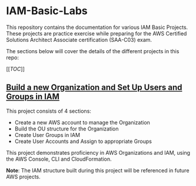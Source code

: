 # IAM-Basic-Labs
This repository contains the documentation for various IAM Basic Projects. These projects are practice exercise while preparing for the AWS Certified Solutions Architect Associate certification (SAA-C03) exam.

The sections below will cover the details of the different projects in this repo:

[[_TOC_]]

## [Build a new Organization and Set Up Users and Groups in IAM](IAM\Build-A-New-Organization-in-IAM.md)

This project consists of 4 sections:
* Create a new AWS account to manage the Organization
* Build the OU structure for the Organization
* Create User Groups in IAM
* Create User Accounts and Assign to appropriate Groups

This project demonstrates proficiency in AWS Organizations and IAM, using the AWS Console, CLI and CloudFormation.

**Note**: The IAM structure built during this project will be referenced in future AWS projects.